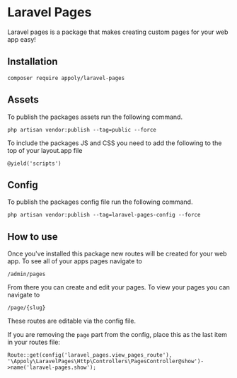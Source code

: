 # Laravel Pages

Laravel pages is a package that makes creating custom pages for your web app easy!

## Installation

    composer require appoly/laravel-pages


## Assets

To publish the packages assets run the following command.

    php artisan vendor:publish --tag=public --force

To include the packages JS and CSS you need to add the following to the top of your layout.app file

    @yield('scripts')

## Config

To publish the packages config file run the following command.

    php artisan vendor:publish --tag=laravel-pages-config --force

## How to use

Once you've installed this package new routes will be created for your web app.
To see all of your apps pages navigate to

    /admin/pages

From there you can create and edit your pages. To view your pages you can navigate to

    /page/{slug}

These routes are editable via the config file.

If you are removing the `page` part from the config, place this as the last item in your routes file:

`Route::get(config('laravel_pages.view_pages_route'), '\Appoly\LaravelPages\Http\Controllers\PagesController@show')->name('laravel-pages.show');
`
